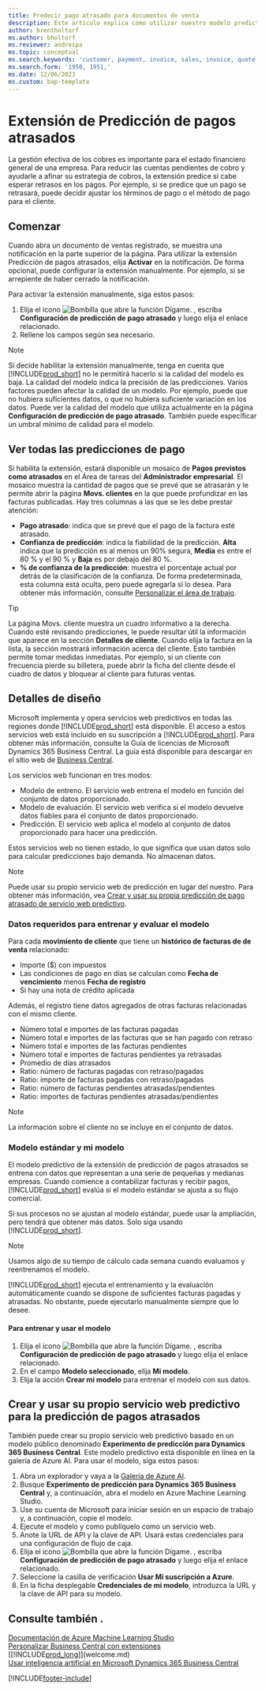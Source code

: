 ```yaml
---
title: Predecir pago atrasado para documentos de venta
description: Este artículo explica cómo utilizar nuestro modelo predictivo para predecir si una factura se pagará a tiempo.
author: brentholtorf
ms.author: bholtorf
ms.reviewer: andreipa
ms.topic: conceptual
ms.search.keywords: 'customer, payment, invoice, sales, invoice, quote'
ms.search.form: '1950, 1951,'
ms.date: 12/06/2023
ms.custom: bap-template
---
```

# Extensión de Predicción de pagos atrasados

La gestión efectiva de los cobres es importante para el estado financiero general de una empresa. Para reducir las cuentas pendientes de cobro y ayudarle a afinar su estrategia de cobros, la extensión predice si cabe esperar retrasos en los pagos. Por ejemplo, si se predice que un pago se retrasará, puede decidir ajustar los términos de pago o el método de pago para el cliente.

## Comenzar

Cuando abra un documento de ventas registrado, se muestra una notificación en la parte superior de la página. Para utilizar la extensión Predicción de pagos atrasados, elija **Activar** en la notificación. De forma opcional, puede configurar la extensión manualmente. Por ejemplo, si se arrepiente de haber cerrado la notificación.

Para activar la extensión manualmente, siga estos pasos:

1. Elija el icono ![Bombilla que abre la función Dígame.](media/ui-search/search_small.png "Dígame qué desea hacer") , escriba **Configuración de predicción de pago atrasado** y luego elija el enlace relacionado.  
2. Rellene los campos según sea necesario.

> [!NOTE]
> Si decide habilitar la extensión manualmente, tenga en cuenta que [!INCLUDE[prod_short](includes/prod_short.md)] no le permitirá hacerlo si la calidad del modelo es baja. La calidad del modelo indica la precisión de las predicciones. Varios factores pueden afectar la calidad de un modelo. Por ejemplo, puede que no hubiera suficientes datos, o que no hubiera suficiente variación en los datos. Puede ver la calidad del modelo que utiliza actualmente en la página **Configuración de predicción de pago atrasado**. También puede especificar un umbral mínimo de calidad para el modelo.

## Ver todas las predicciones de pago

Si habilita la extensión, estará disponible un mosaico de **Pagos previstos como atrasados** en el Área de tareas del **Administrador empresarial**. El mosaico muestra la cantidad de pagos que se prevé que se atrasarán y le permite abrir la página **Movs. clientes** en la que puede profundizar en las facturas publicadas. Hay tres columnas a las que se les debe prestar atención:  

* **Pago atrasado**: indica que se prevé que el pago de la factura esté atrasado.
* **Confianza de predicción**: indica la fiabilidad de la predicción. **Alta** indica que la predicción es al menos un 90% segura, **Media** es entre el 80 % y el 90 % y **Baja** es por debajo del 80 %.
* **% de confianza de la predicción**: muestra el porcentaje actual por detrás de la clasificación de la confianza. De forma predeterminada, esta columna está oculta, pero puede agregarla si lo desea. Para obtener más información, consulte [Personalizar el área de trabajo](ui-personalization-user.md).

> [!TIP]
> La página Movs. cliente muestra un cuadro informativo a la derecha. Cuando esté revisando predicciones, le puede resultar útil la información que aparece en la sección **Detalles de cliente**. Cuando elija la factura en la lista, la sección mostrará información acerca del cliente. Esto también permite tomar medidas inmediatas. Por ejemplo, si un cliente con frecuencia pierde su billetera, puede abrir la ficha del cliente desde el cuadro de datos y bloquear al cliente para futuras ventas.  

## Detalles de diseño

Microsoft implementa y opera servicios web predictivos en todas las regiones donde [!INCLUDE[prod_short](includes/prod_short.md)] está disponible. El acceso a estos servicios web está incluido en su suscripción a [!INCLUDE[prod_short](includes/prod_short.md)]. Para obtener más información, consulte la Guía de licencias de Microsoft Dynamics 365 Business Central. La guía está disponible para descargar en el sitio web de [Business Central](https://dynamics.microsoft.com/business-central/overview/).

Los servicios web funcionan en tres modos:

* Modelo de entreno. El servicio web entrena el modelo en función del conjunto de datos proporcionado.
* Modelo de evaluación. El servicio web verifica si el modelo devuelve datos fiables para el conjunto de datos proporcionado.
* Predicción. El servicio web aplica el modelo al conjunto de datos proporcionado para hacer una predicción.

Estos servicios web no tienen estado, lo que significa que usan datos solo para calcular predicciones bajo demanda. No almacenan datos.

> [!NOTE]  
> Puede usar su propio servicio web de predicción en lugar del nuestro. Para obtener más información, vea [Crear y usar su propia predicción de pago atrasado de servicio web predictivo](#AnchorText).

### Datos requeridos para entrenar y evaluar el modelo

Para cada **movimiento de cliente** que tiene un **histórico de facturas de de venta** relacionado:

* Importe ($) con impuestos
* Las condiciones de pago en días se calculan como **Fecha de vencimiento** menos **Fecha de registro**
* Si hay una nota de crédito aplicada

Además, el registro tiene datos agregados de otras facturas relacionadas con el mismo cliente.

- Número total e importes de las facturas pagadas
- Número total e importes de las facturas que se han pagado con retraso
- Número total e importes de las facturas pendientes
- Número total e importes de facturas pendientes ya retrasadas
- Promedio de días atrasados
- Ratio: número de facturas pagadas con retraso/pagadas
- Ratio: importe de facturas pagadas con retraso/pagadas
- Ratio: número de facturas pendientes atrasadas/pendientes
- Ratio: importes de facturas pendientes atrasadas/pendientes

> [!NOTE]
> La información sobre el cliente no se incluye en el conjunto de datos.

### Modelo estándar y mi modelo

El modelo predictivo de la extensión de predicción de pagos atrasados se entrena con datos que representan a una serie de pequeñas y medianas empresas. Cuando comience a contabilizar facturas y recibir pagos, [!INCLUDE[prod_short](includes/prod_short.md)] evalúa si el modelo estándar se ajusta a su flujo comercial.

Si sus procesos no se ajustan al modelo estándar, puede usar la ampliación, pero tendrá que obtener más datos. Solo siga usando [!INCLUDE[prod_short](includes/prod_short.md)].

> [!NOTE]
> Usamos algo de su tiempo de cálculo cada semana cuando evaluamos y reentrenamos el modelo.

[!INCLUDE[prod_short](includes/prod_short.md)] ejecuta el entrenamiento y la evaluación automáticamente cuando se dispone de suficientes facturas pagadas y atrasadas. No obstante, puede ejecutarlo manualmente siempre que lo desee.

#### Para entrenar y usar el modelo

1. Elija el icono ![Bombilla que abre la función Dígame.](media/ui-search/search_small.png "Dígame qué desea hacer") , escriba **Configuración de predicción de pago atrasado** y luego elija el enlace relacionado.  
2. En el campo **Modelo seleccionado**, elija **Mi modelo**.
3. Elija la acción **Crear mi modelo** para entrenar el modelo con sus datos.  

## <a name="AnchorText"> </a>Crear y usar su propio servicio web predictivo para la predicción de pagos atrasados

También puede crear su propio servicio web predictivo basado en un modelo público denominado **Experimento de predicción para Dynamics 365 Business Central**. Este modelo predictivo está disponible en línea en la galería de Azure AI. Para usar el modelo, siga estos pasos:  

1. Abra un explorador y vaya a la [Galería de Azure AI](https://go.microsoft.com/fwlink/?linkid=2086310).  
2. Busque **Experimento de predicción para Dynamics 365 Business Central** y, a continuación, abra el modelo en Azure Machine Learning Studio.  
3. Use su cuenta de Microsoft para iniciar sesión en un espacio de trabajo y, a continuación, copie el modelo.  
4. Ejecute el modelo y como publíquelo como un servicio web.  
5. Anote la URL de API y la clave de API. Usará estas credenciales para una configuración de flujo de caja.  
6. Elija el icono ![Bombilla que abre la función Dígame.](media/ui-search/search_small.png "Dígame qué desea hacer") , escriba **Configuración de predicción de pago atrasado** y luego elija el enlace relacionado.  
7. Seleccione la casilla de verificación **Usar Mi suscripción a Azure**.
8. En la ficha desplegable **Credenciales de mi modelo**, introduzca la URL y la clave de API para su modelo.  

## Consulte también .

[Documentación de Azure Machine Learning Studio](/azure/machine-learning/classic/)  
[Personalizar Business Central con extensiones](ui-extensions.md)  
[[!INCLUDE[prod_long](includes/prod_long.md)]](welcome.md)  
[Usar inteligencia artificial en Microsoft Dynamics 365 Business Central](/training/paths/use-artificial-intelligence/)  

[!INCLUDE[footer-include](includes/footer-banner.md)]

